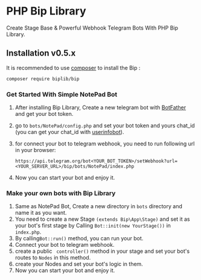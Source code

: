 # PHP Bip Library 
Create Stage Base & Powerful Webhook Telegram Bots With PHP Bip Library.
 

Installation v0.5.x
------------
It is recommended to use [composer](https://getcomposer.org) to install the Bip :

```bash
composer require biplib/bip
```
### Get Started With Simple NotePad Bot
1. After installing Bip Library, Create a new telegram bot with [BotFather](https://t.me/botfather) and get your bot token.
2. go to ```bots/NotePad/config.php``` and set your bot token and yours chat_id (you can get your chat_id with [userinfobot](https://t.me/userinfobot)).
3. for connect your bot to telegram webhook, you need to run following url in your browser:

   ```https://api.telegram.org/bot<YOUR_BOT_TOKEN>/setWebhook?url=<YOUR_SERVER_URL>/bip/bots/NotePad/index.php```  
4. Now you can start your bot and enjoy it.


### Make your own bots with Bip Library
1. Same as NotePad Bot, Create a new directory in ```bots``` directory and name it as you want.
2. You need to create a new Stage ```(extends Bip\App\Stage)``` and set it as your bot's first stage by Calling ```Bot::init(new YourStage())``` in ```index.php```.
3. By calling```Bot::run()``` method, you can run your bot.
4. Connect your bot to telegram webhook.
5. create a public ``` controller()``` method in your stage and set your bot's routes to ```Nodes``` in this method.
6. create your Nodes and set your bot's logic in them.
7. Now you can start your bot and enjoy it.
  



